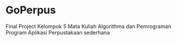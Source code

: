 # GoPerpus

Final Project Kelompok 5 Mata Kuliah Algorithma dan Pemrograman
Program Aplikasi Perpustakaan sederhana
